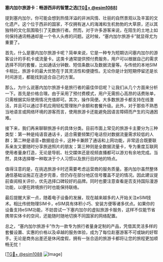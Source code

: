 **塞内加尔旅游卡：畅游西非的智慧之选[[TG💪+ @esim1088](https://t.me/s/esim1088)]**

提到塞内加尔，你可能会想到热情洋溢的非洲风情、壮丽的自然景观以及丰富的文化遗产。这个位于西非的国家，不仅拥有迷人的海滩和生机勃勃的大草原，还以其独特的文化氛围吸引了无数旅行者。然而，对于许多游客来说，在陌生的土地上如何保持通讯畅通却是一个令人头疼的问题。这时候，“塞内加尔旅游卡”就显得尤为重要了。

首先，什么是塞内加尔旅游卡呢？简单来说，它是一种专为短期访问塞内加尔的游客设计的手机卡或流量卡。这类卡通常提供预付费服务，用户可以根据自己的需求选择不同的套餐，比如通话分钟数、短信条数以及数据流量等。与传统的本地SIM卡相比，旅游卡的最大优势在于其灵活性和便捷性。无论你是计划短期停留还是长时间游览，都能找到适合自己的方案。

那么，为什么说塞内加尔旅游卡是旅行者的最佳伴侣呢？让我们从几个方面来分析一下。首先是价格合理。由于采用了预付费模式，用户无需担心高昂的话费账单，只需根据实际使用情况充值即可。其次，操作简便。大多数旅游卡都支持在线激活，并且可以通过手机应用轻松管理账户余额和套餐升级。此外，对于那些不熟悉当地语言或网络环境的游客而言，使用旅游卡还能避免因语言障碍而产生的沟通困难。

接下来，我们再来聊聊旅游卡的具体分类。目前市面上常见的旅游卡主要分为三种类型：第一种是纯语音通话卡，适合需要频繁打电话但对数据流量需求较低的人群；第二种是语音+数据组合卡，这种卡兼顾了通话和上网功能，非常适合既要联系亲友又要随时分享旅途照片的朋友；第三种则是全数据流量卡，专为重度互联网使用者量身打造，无论是导航、社交媒体还是视频直播都可以游刃有余地完成。当然，具体选择哪一种取决于个人习惯以及旅行目的地的特点。

值得注意的是，在挑选旅游卡时还需要考虑运营商的服务质量。塞内加尔虽然整体通信基础设施正在逐步完善，但仍存在部分地区信号覆盖不足的情况。因此建议提前查阅相关评价，优先选择口碑较好的品牌。同时也要注意查看是否支持国际漫游功能，以便在跨境旅行时也能保持联络。

最后提醒大家一点，随着电子设备的发展，现在越来越多的人开始关注eSIM技术。相比传统物理SIM卡，eSIM具有体积小巧、安装方便等诸多优点。如果你的设备支持eSIM功能，不妨尝试一下塞内加尔的虚拟旅游卡服务，这样不仅能节省携带实体卡的空间，还能随时随地切换不同国家的网络配置。

总之，“塞内加尔旅游卡”作为一款专为旅行者量身定制的产品，凭借其灵活多样的套餐设置、实惠的价格以及卓越的服务体验，成为了每位赴塞游客不可或缺的好帮手。无论是商务出差还是休闲度假，拥有一张合适的旅游卡都将让您的旅程更加顺畅无忧！

[[TG💪+ @esim1088](https://t.me/s/esim1088) ![Image](https://i.postimg.cc/4NQfJmqS/Snipaste-2025-05-13-00-14-12.png)]